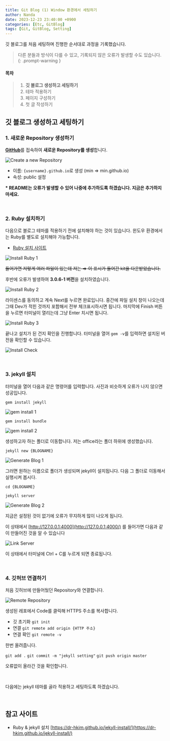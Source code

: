 ```yaml
---
title: Git Blog (1) Window 환경에서 세팅하기
author: Nanda
date: 2023-12-23 23:40:00 +0900
categories: [Etc, GitBlog]
tags: [Git, GitBlog, Setting]
---
```


<!-- outline-start -->

깃 블로그를 처음 세팅하며 진행한 순서대로 과정을 기록했습니다.

> 다른 분들과 방식이 다를 수 있고, 기록되지 않은 오류가 발생할 수도 있습니다.
{: .prompt-warning }

<!-- outline-end -->

#### 목차
> 1. **깃 블로그 생성하고 세팅하기**
> 2. 테마 적용하기
> 3. 페이지 구성하기
> 4. 첫 글 작성하기

## **깃 블로그 생성하고 세팅하기**

### 1. 새로운 Repository 생성하기

[**GitHub**](https://github.com/)를 접속하여 **새로운 Repository를 생성**합니다.

![Create a new Repository](/assets/img/post/20231223/post_1.png)

- 이름: `{username}.github.io`로 생성 (min ⇒ min.github.io)
- 속성: public 설정

**\* README는 오류가 발생할 수 있어 나중에 추가하도록 하겠습니다. 지금은 추가하지 마세요.**


<br>

### 2. Ruby 설치하기

다음으로 블로그 테마를 적용하기 전에 설치해야 하는 것이 있습니다.
윈도우 환경에서는 Ruby를 별도로 설치해야 가능합니다.

- [Ruby 설치 사이트](https://rubyinstaller.org/downloads/)

![Install Ruby 1](/assets/img/post/20231223/post_2.png)

~~들어가면 저렇게 여러 파일이 있는데 저는 ⇒ 이 표시가 들어간 kit을 다운받았습니다.~~

후반에 오류가 발생하여 **3.0.6-1 버전**을 설치하였습니다.

![Install Ruby 2](/assets/img/post/20231223/post_3.png)

라이센스를 동의하고 계속 Next를 누르면 완료입니다. 중간에 파일 설치 창이 나오는데 그때 Dev가 적힌 것까지 포함해서 전부 체크표시하시면 됩니다. 마지막에 Finish 버튼을 누르면 터미널이 열리는데 그냥 Enter 치시면 됩니다.

![Install Ruby 3](/assets/img/post/20231223/post_4.png)

끝나고 설치가 된 건지 확인을 진행합니다.
터미널을 열어 `gem -v`를 입력하면 설치된 버전을 확인할 수 있습니다.

![Install Check](/assets/img/post/20231223/post_5.png)


<br>

### 3. jekyll 설치
    
터미널을 열어 다음과 같은 명령어를 입력합니다. 사진과 비슷하게 오류가 나지 않으면 성공입니다.

`gem install jekyll`

![gem install 1](/assets/img/post/20231223/post_6.png)

`gem install bundle`

![gem install 2](/assets/img/post/20231223/post_7.png)

생성하고자 하는 폴더로 이동합니다. 저는 office라는 폴더 하위에 생성했습니다.

`jekyll new {BLOGNAME}`

![Generate Blog 1](/assets/img/post/20231223/post_8.png)

그러면 원하는 이름으로 폴더가 생성되며 jekyll이 설치됩니다.
다음 그 폴더로 이동해서 실행시켜 봅시다.

`cd {BLOGNAME}`

`jekyll server`

![Generate Blog 2](/assets/img/post/20231223/post_9.png)

지금은 설정된 것이 없기에 오류가 무지하게 많이 나오게 됩니다.

이 상태에서 [http://127.0.0.1:4000](http://127.0.0.1:4000/) 를 들어가면 다음과 같이 만들어진 것을 알 수 있습니다

![Link Server](/assets/img/post/20231223/post_10.png)

이 상태에서 터미널에 Ctrl + C를 누르게 되면 종료됩니다.

<br>


### 4. 깃허브 연결하기
    
처음 깃허브에 만들어뒀던 Repository와 연결합니다.

![Remote Repository](/assets/img/post/20231223/post_11.png)

생성된 레포에서 Code를 클릭해 HTTPS 주소를 복사합니다.

- 깃 초기화 `git init`
- 연결 `git remote add origin {HTTP 주소}`
- 연결 확인 `git remote -v`


한번 올려줍니다.

`git add .`
`git commit -m "jekyll setting"`
`git push origin master`

오류없이 올라간 것을 확인합니다.

<br>

다음에는 jekyll 테마를 골라 적용하고 세팅하도록 하겠습니다.

<br>
<div class="card">
<script async src="https://pagead2.googlesyndication.com/pagead/js/adsbygoogle.js?client=ca-pub-8993100314477491"
     crossorigin="anonymous"></script>
<!-- 디스플레이광고-수평형 -->
<ins class="adsbygoogle"
     style="display:block"
     data-ad-client="ca-pub-8993100314477491"
     data-ad-slot="9549119208"
     data-ad-format="auto"
     data-full-width-responsive="true"></ins>
<script>
     (adsbygoogle = window.adsbygoogle || []).push({});
</script>
</div>

## 참고 사이트

- Ruby & jekyll 설치 [https://dr-hkim.github.io/jekyll-install/](https://dr-hkim.github.io/jekyll-install/)

